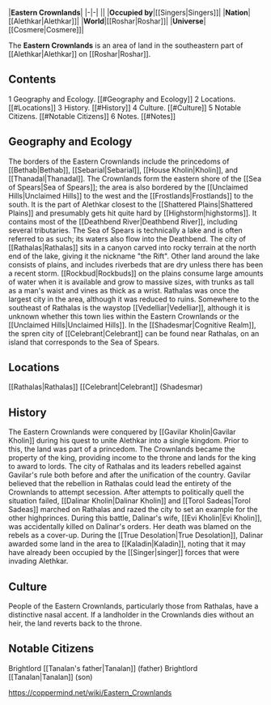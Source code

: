 |**Eastern Crownlands**|
|-|-|
||
|**Occupied by**|[[Singers\|Singers]]|
|**Nation**|[[Alethkar\|Alethkar]]|
|**World**|[[Roshar\|Roshar]]|
|**Universe**|[[Cosmere\|Cosmere]]|

The **Eastern Crownlands** is an area of land in the southeastern part of [[Alethkar\|Alethkar]] on [[Roshar\|Roshar]].

## Contents

1 Geography and Ecology. [[#Geography and Ecology]] 
2 Locations. [[#Locations]] 
3 History. [[#History]] 
4 Culture. [[#Culture]] 
5 Notable Citizens. [[#Notable Citizens]] 
6 Notes. [[#Notes]] 


## Geography and Ecology
The borders of the Eastern Crownlands include the princedoms of [[Bethab\|Bethab]], [[Sebarial\|Sebarial]], [[House Kholin\|Kholin]], and [[Thanadal\|Thanadal]]. The Crownlands form the eastern shore of the [[Sea of Spears\|Sea of Spears]]; the area is also bordered by the [[Unclaimed Hills\|Unclaimed Hills]] to the west and the [[Frostlands\|Frostlands]] to the south.
It is the part of Alethkar closest to the [[Shattered Plains\|Shattered Plains]] and presumably gets hit quite hard by [[Highstorm\|highstorms]]. It contains most of the [[Deathbend River\|Deathbend River]], including several tributaries. The Sea of Spears is technically a lake and is often referred to as such; its waters also flow into the Deathbend. The city of [[Rathalas\|Rathalas]] sits in a canyon carved into rocky terrain at the north end of the lake, giving it the nickname "the Rift". Other land around the lake consists of plains, and includes riverbeds that are dry unless there has been a recent storm. [[Rockbud\|Rockbuds]] on the plains consume large amounts of water when it is available and grow to massive sizes, with trunks as tall as a man's waist and vines as thick as a wrist.
Rathalas was once the largest city in the area, although it was reduced to ruins. Somewhere to the southeast of Rathalas is the waystop [[Vedelliar\|Vedelliar]], although it is unknown whether this town lies within the Eastern Crownlands or the [[Unclaimed Hills\|Unclaimed Hills]]. In the [[Shadesmar\|Cognitive Realm]], the spren city of [[Celebrant\|Celebrant]] can be found near Rathalas, on an island that corresponds to the Sea of Spears.

## Locations
[[Rathalas\|Rathalas]]
[[Celebrant\|Celebrant]] (Shadesmar)
## History
The Eastern Crownlands were conquered by [[Gavilar Kholin\|Gavilar Kholin]] during his quest to unite Alethkar into a single kingdom. Prior to this, the land was part of a princedom. The Crownlands became the property of the king, providing income to the throne and lands for the king to award to lords.
The city of Rathalas and its leaders rebelled against Gavilar's rule both before and after the unification of the country. Gavilar believed that the rebellion in Rathalas could lead the entirety of the Crownlands to attempt secession. After attempts to politically quell the situation failed, [[Dalinar Kholin\|Dalinar Kholin]] and [[Torol Sadeas\|Torol Sadeas]] marched on Rathalas and razed the city to set an example for the other highprinces. During this battle, Dalinar's wife, [[Evi Kholin\|Evi Kholin]], was accidentally killed on Dalinar's orders. Her death was blamed on the rebels as a cover-up.
During the [[True Desolation\|True Desolation]], Dalinar awarded some land in the area to [[Kaladin\|Kaladin]], noting that it may have already been occupied by the [[Singer\|singer]] forces that were invading Alethkar.

## Culture
People of the Eastern Crownlands, particularly those from Rathalas, have a distinctive nasal accent.
If a landholder in the Crownlands dies without an heir, the land reverts back to the throne.

## Notable Citizens
Brightlord [[Tanalan's father\|Tanalan]] (father)
Brightlord [[Tanalan\|Tanalan]] (son)


https://coppermind.net/wiki/Eastern_Crownlands
